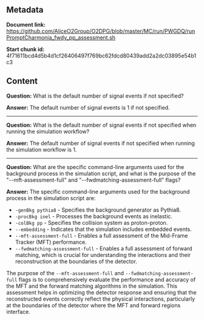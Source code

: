 ## Metadata

**Document link:** https://github.com/AliceO2Group/O2DPG/blob/master/MC/run/PWGDQ/runPromptCharmonia_fwdy_pp_assessment.sh

**Start chunk id:** 4f71611bcd4d5b4d1cf26406497f769bc62fdcd80439add2a2dc03895e54b1c3

## Content

**Question:** What is the default number of signal events if not specified?

**Answer:** The default number of signal events is 1 if not specified.

---

**Question:** What is the default number of signal events if not specified when running the simulation workflow?

**Answer:** The default number of signal events if not specified when running the simulation workflow is 1.

---

**Question:** What are the specific command-line arguments used for the background process in the simulation script, and what is the purpose of the "--mft-assessment-full" and "--fwdmatching-assessment-full" flags?

**Answer:** The specific command-line arguments used for the background process in the simulation script are:
- `-genBkg pythia8` - Specifies the background generator as Pythia8.
- `-procBkg inel` - Processes the background events as inelastic.
- `-colBkg pp` - Specifies the collision system as proton-proton.
- `--embedding` - Indicates that the simulation includes embedded events.
- `--mft-assessment-full` - Enables a full assessment of the Mid-Frame Tracker (MFT) performance.
- `--fwdmatching-assessment-full` - Enables a full assessment of forward matching, which is crucial for understanding the interactions and their reconstruction at the boundaries of the detector.

The purpose of the `--mft-assessment-full` and `--fwdmatching-assessment-full` flags is to comprehensively evaluate the performance and accuracy of the MFT and the forward matching algorithms in the simulation. This assessment helps in optimizing the detector response and ensuring that the reconstructed events correctly reflect the physical interactions, particularly at the boundaries of the detector where the MFT and forward regions interface.